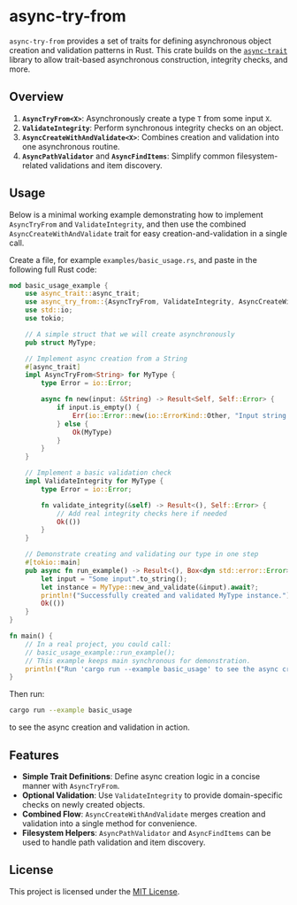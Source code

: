 # async-try-from

`async-try-from` provides a set of traits for defining asynchronous object creation and validation patterns in Rust. This crate builds on the [`async-trait`](https://crates.io/crates/async-trait) library to allow trait-based asynchronous construction, integrity checks, and more.

## Overview

1. **`AsyncTryFrom<X>`**: Asynchronously create a type `T` from some input `X`.
2. **`ValidateIntegrity`**: Perform synchronous integrity checks on an object.
3. **`AsyncCreateWithAndValidate<X>`**: Combines creation and validation into one asynchronous routine.
4. **`AsyncPathValidator`** and **`AsyncFindItems`**: Simplify common filesystem-related validations and item discovery.

## Usage

Below is a minimal working example demonstrating how to implement `AsyncTryFrom` and `ValidateIntegrity`, and then use the combined `AsyncCreateWithAndValidate` trait for easy creation-and-validation in a single call. 

Create a file, for example `examples/basic_usage.rs`, and paste in the following full Rust code:

```rust
mod basic_usage_example {
    use async_trait::async_trait;
    use async_try_from::{AsyncTryFrom, ValidateIntegrity, AsyncCreateWithAndValidate};
    use std::io;
    use tokio;

    // A simple struct that we will create asynchronously
    pub struct MyType;

    // Implement async creation from a String
    #[async_trait]
    impl AsyncTryFrom<String> for MyType {
        type Error = io::Error;

        async fn new(input: &String) -> Result<Self, Self::Error> {
            if input.is_empty() {
                Err(io::Error::new(io::ErrorKind::Other, "Input string is empty."))
            } else {
                Ok(MyType)
            }
        }
    }

    // Implement a basic validation check
    impl ValidateIntegrity for MyType {
        type Error = io::Error;

        fn validate_integrity(&self) -> Result<(), Self::Error> {
            // Add real integrity checks here if needed
            Ok(())
        }
    }

    // Demonstrate creating and validating our type in one step
    #[tokio::main]
    pub async fn run_example() -> Result<(), Box<dyn std::error::Error>> {
        let input = "Some input".to_string();
        let instance = MyType::new_and_validate(&input).await?;
        println!("Successfully created and validated MyType instance.");
        Ok(())
    }
}

fn main() {
    // In a real project, you could call:
    // basic_usage_example::run_example();
    // This example keeps main synchronous for demonstration.
    println!("Run 'cargo run --example basic_usage' to see the async creation and validation in action.");
}
```

Then run:

```bash
cargo run --example basic_usage
```

to see the async creation and validation in action.

## Features

- **Simple Trait Definitions**: Define async creation logic in a concise manner with `AsyncTryFrom`.
- **Optional Validation**: Use `ValidateIntegrity` to provide domain-specific checks on newly created objects.
- **Combined Flow**: `AsyncCreateWithAndValidate` merges creation and validation into a single method for convenience.
- **Filesystem Helpers**: `AsyncPathValidator` and `AsyncFindItems` can be used to handle path validation and item discovery.

## License

This project is licensed under the [MIT License](LICENSE).
